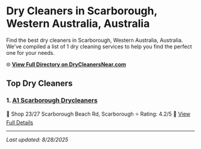 # Dry Cleaners in Scarborough, Western Australia, Australia

Find the best dry cleaners in Scarborough, Western Australia, Australia. We've compiled a list of 1 dry cleaning services to help you find the perfect one for your needs.

🌐 **[View Full Directory on DryCleanersNear.com](https://drycleanersnear.com/city/Australia/Western%20Australia/Scarborough)**

## Top Dry Cleaners

### 1. [A1 Scarborough Drycleaners](https://drycleanersnear.com/dryCleaner/68ad16b51d9ee695c925333d/a1-scarborough-drycleaners)
📍 Shop 23/27 Scarborough Beach Rd, Scarborough
⭐ Rating: 4.2/5
🔗 [View Full Details](https://drycleanersnear.com/dryCleaner/68ad16b51d9ee695c925333d/a1-scarborough-drycleaners)


---

*Last updated: 8/28/2025*
